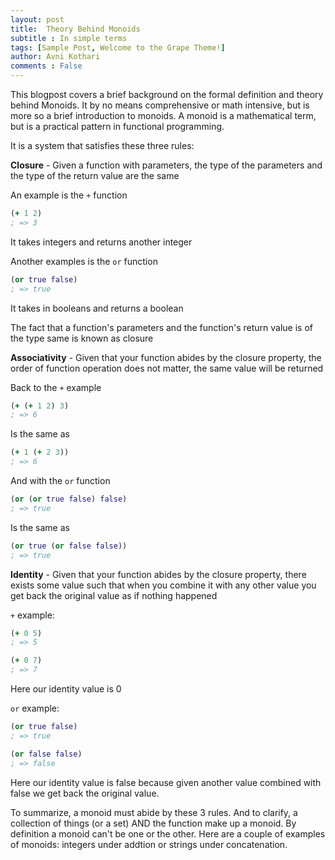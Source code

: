 ```yaml
--- 
layout: post
title:  Theory Behind Monoids
subtitle : In simple terms 
tags: [Sample Post, Welcome to the Grape Theme!]
author: Avni Kothari 
comments : False
---
```


This blogpost covers a brief background on the formal definition and theory behind Monoids. It by no means comprehensive or math intensive, but is more so a brief introduction to monoids. A monoid is a mathematical term, but is a practical pattern in functional programming. 

It is a system that satisfies these three rules:

**Closure** - Given a function with parameters, the type of the parameters and the type of the return value are the same 

An example is the `+` function
```clojure
(+ 1 2)
; => 3
```
It takes integers and returns another integer

Another examples is the `or` function
```clojure
(or true false)
; => true
```
It takes in booleans and returns a boolean

The fact that a function's parameters and the function's return value is of the type same is known as closure

**Associativity** - Given that your function abides by the closure property, the order of function operation does not matter, the same value will be returned

Back to the `+` example
```clojure
(+ (+ 1 2) 3)
; => 6
```
Is the same as
```clojure
(+ 1 (+ 2 3))
; => 6
```

And with the `or` function 
```clojure
(or (or true false) false)
; => true
```
Is the same as
```clojure
(or true (or false false))
; => true
```

**Identity** - Given that your function abides by the closure property, there exists some value such that when you combine it with any other value you get back the original value as if nothing happened

`+`  example:

```clojure
(+ 0 5)
; => 5

(+ 0 7)
; => 7
```

Here our identity value is 0

`or`  example:
```clojure
(or true false)
; => true

(or false false)
; => false
```
Here our identity value is false because given another value combined with false we get back the original value. 


To summarize, a monoid must abide by these 3 rules. And to clarify, a collection of things (or a set) AND the function make up a monoid. By definition a monoid can't be one or the other. Here are a couple of examples of monoids: integers under addtion or strings under concatenation.

